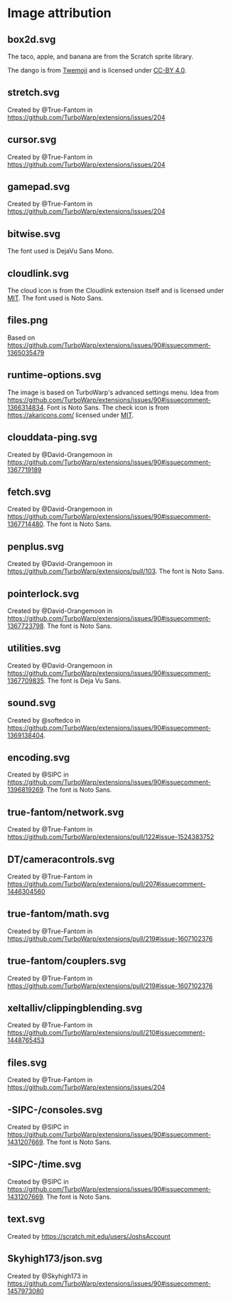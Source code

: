 # Image attribution

## box2d.svg
The taco, apple, and banana are from the Scratch sprite library.

The dango is from [Twemoji](https://twemoji.twitter.com/) and is licensed under [CC-BY 4.0](https://creativecommons.org/licenses/by/4.0/).

## stretch.svg
Created by @True-Fantom in https://github.com/TurboWarp/extensions/issues/204

## cursor.svg
Created by @True-Fantom in https://github.com/TurboWarp/extensions/issues/204

## gamepad.svg
Created by @True-Fantom in https://github.com/TurboWarp/extensions/issues/204

## bitwise.svg
The font used is DejaVu Sans Mono.

## cloudlink.svg
The cloud icon is from the Cloudlink extension itself and is licensed under [MIT](https://github.com/MikeDev101/cloudlink/blob/f0c08f1e926a4179018649c6faa692c65d3b1c70/LICENSE). The font used is Noto Sans.

## files.png
Based on https://github.com/TurboWarp/extensions/issues/90#issuecomment-1365035479

## runtime-options.svg
The image is based on TurboWarp's advanced settings menu. Idea from https://github.com/TurboWarp/extensions/issues/90#issuecomment-1366314834. Font is Noto Sans. The check icon is from https://akaricons.com/ licensed under [MIT](https://raw.githubusercontent.com/artcoholic/akar-icons/master/LICENSE).

## clouddata-ping.svg
Created by @David-Orangemoon in https://github.com/TurboWarp/extensions/issues/90#issuecomment-1367719189

## fetch.svg
Created by @David-Orangemoon in https://github.com/TurboWarp/extensions/issues/90#issuecomment-1367714480. The font is Noto Sans.

## penplus.svg
Created by @David-Orangemoon in https://github.com/TurboWarp/extensions/pull/103. The font is Noto Sans.

## pointerlock.svg
Created by @David-Orangemoon in https://github.com/TurboWarp/extensions/issues/90#issuecomment-1367723798. The font is Noto Sans.

## utilities.svg
Created by @David-Orangemoon in https://github.com/TurboWarp/extensions/issues/90#issuecomment-1367709835. The font is Deja Vu Sans.

## sound.svg
Created by @softedco in https://github.com/TurboWarp/extensions/issues/90#issuecomment-1369138404.

## encoding.svg
Created by @SIPC in https://github.com/TurboWarp/extensions/issues/90#issuecomment-1396819269. The font is Noto Sans.

## true-fantom/network.svg
Created by @True-Fantom in https://github.com/TurboWarp/extensions/pull/122#issue-1524383752

## DT/cameracontrols.svg
Created by @True-Fantom in https://github.com/TurboWarp/extensions/pull/207#issuecomment-1446304560

## true-fantom/math.svg
Created by @True-Fantom in https://github.com/TurboWarp/extensions/pull/219#issue-1607102376

## true-fantom/couplers.svg
Created by @True-Fantom in https://github.com/TurboWarp/extensions/pull/219#issue-1607102376

## xeltalliv/clippingblending.svg
Created by @True-Fantom in https://github.com/TurboWarp/extensions/pull/210#issuecomment-1448765453

## files.svg
Created by @True-Fantom in https://github.com/TurboWarp/extensions/issues/204

## -SIPC-/consoles.svg
Created by @SIPC in https://github.com/TurboWarp/extensions/issues/90#issuecomment-1431207669. The font is Noto Sans.

## -SIPC-/time.svg
Created by @SIPC in https://github.com/TurboWarp/extensions/issues/90#issuecomment-1431207669. The font is Noto Sans.

## text.svg
Created by https://scratch.mit.edu/users/JoshsAccount

## Skyhigh173/json.svg
Created by @Skyhigh173 in https://github.com/TurboWarp/extensions/issues/90#issuecomment-1457973080
